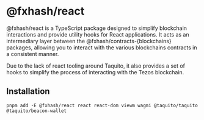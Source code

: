 # @fxhash/react

@fxhash/react is a TypeScript package designed to simplify blockchain interactions and provide utility hooks for React applications. It acts as an intermediary layer between the @fxhash/contracts-{blockchains} packages, allowing you to interact with the various blockchains contracts in a consistent manner.

Due to the lack of react tooling around Taquito, it also provides a set of hooks to simplify the process of interacting with the Tezos blockchain.

## Installation

```
pnpm add -E @fxhash/react react react-dom viewm wagmi @taquito/taquito @taquito/beacon-wallet
```
